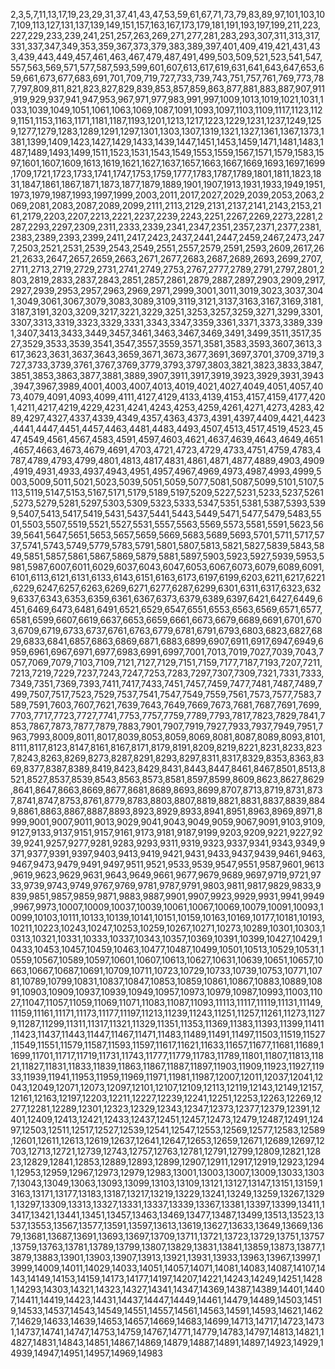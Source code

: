 2,3,5,7,11,13,17,19,23,29,31,37,41,43,47,53,59,61,67,71,73,79,83,89,97,101,103,107,109,113,127,131,137,139,149,151,157,163,167,173,179,181,191,193,197,199,211,223,227,229,233,239,241,251,257,263,269,271,277,281,283,293,307,311,313,317,331,337,347,349,353,359,367,373,379,383,389,397,401,409,419,421,431,433,439,443,449,457,461,463,467,479,487,491,499,503,509,521,523,541,547,557,563,569,571,577,587,593,599,601,607,613,617,619,631,641,643,647,653,659,661,673,677,683,691,701,709,719,727,733,739,743,751,757,761,769,773,787,797,809,811,821,823,827,829,839,853,857,859,863,877,881,883,887,907,911,919,929,937,941,947,953,967,971,977,983,991,997,1009,1013,1019,1021,1031,1033,1039,1049,1051,1061,1063,1069,1087,1091,1093,1097,1103,1109,1117,1123,1129,1151,1153,1163,1171,1181,1187,1193,1201,1213,1217,1223,1229,1231,1237,1249,1259,1277,1279,1283,1289,1291,1297,1301,1303,1307,1319,1321,1327,1361,1367,1373,1381,1399,1409,1423,1427,1429,1433,1439,1447,1451,1453,1459,1471,1481,1483,1487,1489,1493,1499,1511,1523,1531,1543,1549,1553,1559,1567,1571,1579,1583,1597,1601,1607,1609,1613,1619,1621,1627,1637,1657,1663,1667,1669,1693,1697,1699,1709,1721,1723,1733,1741,1747,1753,1759,1777,1783,1787,1789,1801,1811,1823,1831,1847,1861,1867,1871,1873,1877,1879,1889,1901,1907,1913,1931,1933,1949,1951,1973,1979,1987,1993,1997,1999,2003,2011,2017,2027,2029,2039,2053,2063,2069,2081,2083,2087,2089,2099,2111,2113,2129,2131,2137,2141,2143,2153,2161,2179,2203,2207,2213,2221,2237,2239,2243,2251,2267,2269,2273,2281,2287,2293,2297,2309,2311,2333,2339,2341,2347,2351,2357,2371,2377,2381,2383,2389,2393,2399,2411,2417,2423,2437,2441,2447,2459,2467,2473,2477,2503,2521,2531,2539,2543,2549,2551,2557,2579,2591,2593,2609,2617,2621,2633,2647,2657,2659,2663,2671,2677,2683,2687,2689,2693,2699,2707,2711,2713,2719,2729,2731,2741,2749,2753,2767,2777,2789,2791,2797,2801,2803,2819,2833,2837,2843,2851,2857,2861,2879,2887,2897,2903,2909,2917,2927,2939,2953,2957,2963,2969,2971,2999,3001,3011,3019,3023,3037,3041,3049,3061,3067,3079,3083,3089,3109,3119,3121,3137,3163,3167,3169,3181,3187,3191,3203,3209,3217,3221,3229,3251,3253,3257,3259,3271,3299,3301,3307,3313,3319,3323,3329,3331,3343,3347,3359,3361,3371,3373,3389,3391,3407,3413,3433,3449,3457,3461,3463,3467,3469,3491,3499,3511,3517,3527,3529,3533,3539,3541,3547,3557,3559,3571,3581,3583,3593,3607,3613,3617,3623,3631,3637,3643,3659,3671,3673,3677,3691,3697,3701,3709,3719,3727,3733,3739,3761,3767,3769,3779,3793,3797,3803,3821,3823,3833,3847,3851,3853,3863,3877,3881,3889,3907,3911,3917,3919,3923,3929,3931,3943,3947,3967,3989,4001,4003,4007,4013,4019,4021,4027,4049,4051,4057,4073,4079,4091,4093,4099,4111,4127,4129,4133,4139,4153,4157,4159,4177,4201,4211,4217,4219,4229,4231,4241,4243,4253,4259,4261,4271,4273,4283,4289,4297,4327,4337,4339,4349,4357,4363,4373,4391,4397,4409,4421,4423,4441,4447,4451,4457,4463,4481,4483,4493,4507,4513,4517,4519,4523,4547,4549,4561,4567,4583,4591,4597,4603,4621,4637,4639,4643,4649,4651,4657,4663,4673,4679,4691,4703,4721,4723,4729,4733,4751,4759,4783,4787,4789,4793,4799,4801,4813,4817,4831,4861,4871,4877,4889,4903,4909,4919,4931,4933,4937,4943,4951,4957,4967,4969,4973,4987,4993,4999,5003,5009,5011,5021,5023,5039,5051,5059,5077,5081,5087,5099,5101,5107,5113,5119,5147,5153,5167,5171,5179,5189,5197,5209,5227,5231,5233,5237,5261,5273,5279,5281,5297,5303,5309,5323,5333,5347,5351,5381,5387,5393,5399,5407,5413,5417,5419,5431,5437,5441,5443,5449,5471,5477,5479,5483,5501,5503,5507,5519,5521,5527,5531,5557,5563,5569,5573,5581,5591,5623,5639,5641,5647,5651,5653,5657,5659,5669,5683,5689,5693,5701,5711,5717,5737,5741,5743,5749,5779,5783,5791,5801,5807,5813,5821,5827,5839,5843,5849,5851,5857,5861,5867,5869,5879,5881,5897,5903,5923,5927,5939,5953,5981,5987,6007,6011,6029,6037,6043,6047,6053,6067,6073,6079,6089,6091,6101,6113,6121,6131,6133,6143,6151,6163,6173,6197,6199,6203,6211,6217,6221,6229,6247,6257,6263,6269,6271,6277,6287,6299,6301,6311,6317,6323,6329,6337,6343,6353,6359,6361,6367,6373,6379,6389,6397,6421,6427,6449,6451,6469,6473,6481,6491,6521,6529,6547,6551,6553,6563,6569,6571,6577,6581,6599,6607,6619,6637,6653,6659,6661,6673,6679,6689,6691,6701,6703,6709,6719,6733,6737,6761,6763,6779,6781,6791,6793,6803,6823,6827,6829,6833,6841,6857,6863,6869,6871,6883,6899,6907,6911,6917,6947,6949,6959,6961,6967,6971,6977,6983,6991,6997,7001,7013,7019,7027,7039,7043,7057,7069,7079,7103,7109,7121,7127,7129,7151,7159,7177,7187,7193,7207,7211,7213,7219,7229,7237,7243,7247,7253,7283,7297,7307,7309,7321,7331,7333,7349,7351,7369,7393,7411,7417,7433,7451,7457,7459,7477,7481,7487,7489,7499,7507,7517,7523,7529,7537,7541,7547,7549,7559,7561,7573,7577,7583,7589,7591,7603,7607,7621,7639,7643,7649,7669,7673,7681,7687,7691,7699,7703,7717,7723,7727,7741,7753,7757,7759,7789,7793,7817,7823,7829,7841,7853,7867,7873,7877,7879,7883,7901,7907,7919,7927,7933,7937,7949,7951,7963,7993,8009,8011,8017,8039,8053,8059,8069,8081,8087,8089,8093,8101,8111,8117,8123,8147,8161,8167,8171,8179,8191,8209,8219,8221,8231,8233,8237,8243,8263,8269,8273,8287,8291,8293,8297,8311,8317,8329,8353,8363,8369,8377,8387,8389,8419,8423,8429,8431,8443,8447,8461,8467,8501,8513,8521,8527,8537,8539,8543,8563,8573,8581,8597,8599,8609,8623,8627,8629,8641,8647,8663,8669,8677,8681,8689,8693,8699,8707,8713,8719,8731,8737,8741,8747,8753,8761,8779,8783,8803,8807,8819,8821,8831,8837,8839,8849,8861,8863,8867,8887,8893,8923,8929,8933,8941,8951,8963,8969,8971,8999,9001,9007,9011,9013,9029,9041,9043,9049,9059,9067,9091,9103,9109,9127,9133,9137,9151,9157,9161,9173,9181,9187,9199,9203,9209,9221,9227,9239,9241,9257,9277,9281,9283,9293,9311,9319,9323,9337,9341,9343,9349,9371,9377,9391,9397,9403,9413,9419,9421,9431,9433,9437,9439,9461,9463,9467,9473,9479,9491,9497,9511,9521,9533,9539,9547,9551,9587,9601,9613,9619,9623,9629,9631,9643,9649,9661,9677,9679,9689,9697,9719,9721,9733,9739,9743,9749,9767,9769,9781,9787,9791,9803,9811,9817,9829,9833,9839,9851,9857,9859,9871,9883,9887,9901,9907,9923,9929,9931,9941,9949,9967,9973,10007,10009,10037,10039,10061,10067,10069,10079,10091,10093,10099,10103,10111,10133,10139,10141,10151,10159,10163,10169,10177,10181,10193,10211,10223,10243,10247,10253,10259,10267,10271,10273,10289,10301,10303,10313,10321,10331,10333,10337,10343,10357,10369,10391,10399,10427,10429,10433,10453,10457,10459,10463,10477,10487,10499,10501,10513,10529,10531,10559,10567,10589,10597,10601,10607,10613,10627,10631,10639,10651,10657,10663,10667,10687,10691,10709,10711,10723,10729,10733,10739,10753,10771,10781,10789,10799,10831,10837,10847,10853,10859,10861,10867,10883,10889,10891,10903,10909,10937,10939,10949,10957,10973,10979,10987,10993,11003,11027,11047,11057,11059,11069,11071,11083,11087,11093,11113,11117,11119,11131,11149,11159,11161,11171,11173,11177,11197,11213,11239,11243,11251,11257,11261,11273,11279,11287,11299,11311,11317,11321,11329,11351,11353,11369,11383,11393,11399,11411,11423,11437,11443,11447,11467,11471,11483,11489,11491,11497,11503,11519,11527,11549,11551,11579,11587,11593,11597,11617,11621,11633,11657,11677,11681,11689,11699,11701,11717,11719,11731,11743,11777,11779,11783,11789,11801,11807,11813,11821,11827,11831,11833,11839,11863,11867,11887,11897,11903,11909,11923,11927,11933,11939,11941,11953,11959,11969,11971,11981,11987,12007,12011,12037,12041,12043,12049,12071,12073,12097,12101,12107,12109,12113,12119,12143,12149,12157,12161,12163,12197,12203,12211,12227,12239,12241,12251,12253,12263,12269,12277,12281,12289,12301,12323,12329,12343,12347,12373,12377,12379,12391,12401,12409,12413,12421,12433,12437,12451,12457,12473,12479,12487,12491,12497,12503,12511,12517,12527,12539,12541,12547,12553,12569,12577,12583,12589,12601,12611,12613,12619,12637,12641,12647,12653,12659,12671,12689,12697,12703,12713,12721,12739,12743,12757,12763,12781,12791,12799,12809,12821,12823,12829,12841,12853,12889,12893,12899,12907,12911,12917,12919,12923,12941,12953,12959,12967,12973,12979,12983,13001,13003,13007,13009,13033,13037,13043,13049,13063,13093,13099,13103,13109,13121,13127,13147,13151,13159,13163,13171,13177,13183,13187,13217,13219,13229,13241,13249,13259,13267,13291,13297,13309,13313,13327,13331,13337,13339,13367,13381,13397,13399,13411,13417,13421,13441,13451,13457,13463,13469,13477,13487,13499,13513,13523,13537,13553,13567,13577,13591,13597,13613,13619,13627,13633,13649,13669,13679,13681,13687,13691,13693,13697,13709,13711,13721,13723,13729,13751,13757,13759,13763,13781,13789,13799,13807,13829,13831,13841,13859,13873,13877,13879,13883,13901,13903,13907,13913,13921,13931,13933,13963,13967,13997,13999,14009,14011,14029,14033,14051,14057,14071,14081,14083,14087,14107,14143,14149,14153,14159,14173,14177,14197,14207,14221,14243,14249,14251,14281,14293,14303,14321,14323,14327,14341,14347,14369,14387,14389,14401,14407,14411,14419,14423,14431,14437,14447,14449,14461,14479,14489,14503,14519,14533,14537,14543,14549,14551,14557,14561,14563,14591,14593,14621,14627,14629,14633,14639,14653,14657,14669,14683,14699,14713,14717,14723,14731,14737,14741,14747,14753,14759,14767,14771,14779,14783,14797,14813,14821,14827,14831,14843,14851,14867,14869,14879,14887,14891,14897,14923,14929,14939,14947,14951,14957,14969,14983